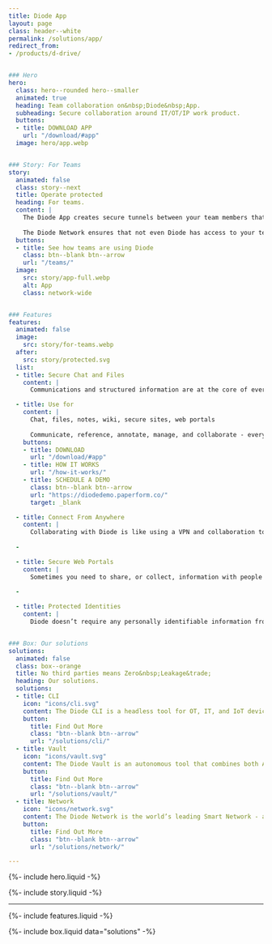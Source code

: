 ```yaml
---
title: Diode App
layout: page
class: header--white
permalink: /solutions/app/
redirect_from:
- /products/d-drive/


### Hero
hero:
  class: hero--rounded hero--smaller
  animated: true
  heading: Team collaboration on&nbsp;Diode&nbsp;App.
  subheading: Secure collaboration around IT/OT/IP work product.
  buttons:
  - title: DOWNLOAD APP
    url: "/download/#app"
  image: hero/app.webp


### Story: For Teams
story:
  animated: false
  class: story--next
  title: Operate protected
  heading: For teams.
  content: |
    The Diode App creates secure tunnels between your team members that form a "security perimeter" (a Zone).  Each Zone has built-in collaboration and visualization capabilities. The app is a decentralized “local first” solution that doesn’t rely on third party servers - your team will be operating in one of the most protected environments possible.
  
    The Diode Network ensures that not even Diode has access to your team’s communications, information, or activity.
  buttons:
  - title: See how teams are using Diode
    class: btn--blank btn--arrow
    url: "/teams/"
  image:
    src: story/app-full.webp
    alt: App
    class: network-wide


### Features
features:
  animated: false
  image:
    src: story/for-teams.webp
  after:
    src: story/protected.svg
  list:
  - title: Secure Chat and Files
    content: |
      Communications and structured information are at the core of everything teams do.  That’s why we built direct messaging, group chat, and file syncing into the core of the Diode App. All capabilities are fully end-to-end encrypted, ensuring that your team operates at only the highest security level available. 

  - title: Use for
    content: |
      Chat, files, notes, wiki, secure sites, web portals
  
      Communicate, reference, annotate, manage, and collaborate - everything a team working with real world IT, OT, or web assets requires.
    buttons:
    - title: DOWNLOAD
      url: "/download/#app"
    - title: HOW IT WORKS
      url: "/how-it-works/"
    - title: SCHEDULE A DEMO
      class: btn--blank btn--arrow
      url: "https://diodedemo.paperform.co/"
      target: _blank

  - title: Connect From Anywhere
    content: |
      Collaborating with Diode is like using a VPN and collaboration tool built in one.  This allows your team to connect from anywhere in the world. And, if they happen to be in the same office, their devices direct-connect to carry on the conversation without even touching the Internet.
      
  -

  - title: Secure Web Portals
    content: |
      Sometimes you need to share, or collect, information with people who don't have Diode installed - via a share link accessible from any web browser. This is a great way to exchange information securely with customers, partners, and vendors when operating in a regulated industry. Creating a secure web portal can be done with a single click on any file or folder you'd like to make available.
      
  -

  - title: Protected Identities
    content: |
      Diode doesn’t require any personally identifiable information from you or your team to sign up and get going - all a Diode account requires is a pseudo anonymous username. Whether your team members use a single device or multiple linked devices, they can all be managed via self-custody credentials that are never stored on a server. 


### Box: Our solutions
solutions:
  animated: false
  class: box--orange
  title: No third parties means Zero&nbsp;Leakage&trade;
  heading: Our solutions.
  solutions:
  - title: CLI
    icon: "icons/cli.svg"
    content: The Diode CLI is a headless tool for OT, IT, and IoT devices. It can be used stand-alone to secure autonomous systems, and/or in concert with team members using the Diode App.
    button:
      title: Find Out More
      class: "btn--blank btn--arrow"
      url: "/solutions/cli/"
  - title: Vault
    icon: "icons/vault.svg"
    content: The Diode Vault is an autonomous tool that combines both App and CLI features in a small box or cloud appliance. 24-7 availability, backup, and geo-access for your team and assets.
    button:
      title: Find Out More
      class: "btn--blank btn--arrow"
      url: "/solutions/vault/"
  - title: Network
    icon: "icons/network.svg"
    content: The Diode Network is the world’s leading Smart Network - a new generation of zero trust software defined networks based on hardened blockchain technology. Think ad hoc E2EE perimeters.
    button:
      title: Find Out More
      class: "btn--blank btn--arrow"
      url: "/solutions/network/"

---
```


{%- include hero.liquid -%}

{%- include story.liquid -%}

---

{%- include features.liquid -%}

{%- include box.liquid data="solutions" -%}
